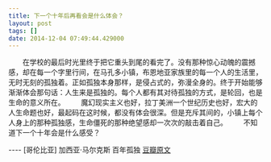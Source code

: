 ```yaml
---
title: 下一个十年后再看会是什么体会？
layout: post
tags: []
date: 2014-12-04 07:49:44.429000
---
```

　　在学校的最后时光里终于把它重头到尾的看完了。没有那种惊心动魄的震撼感，却在每一个字里行间，在马孔多小镇，布恩地亚家族里的每一个人的生活里，无时无刻的孤独着。正如孤独本身那样，是侵占式的，弥漫全身的。终于开始能够渐渐体会那句话：人生来是孤独的。每个人都有其对待孤独的方式，是轮回，也是生命的意义所在。 
　　魔幻现实主义也好，拉丁美洲一个世纪历史也好，宏大的人生命题也好，最起码在这时候，都没有体会很深。但是充斥其间的，小镇上每个人身上的那种孤独感，生命僵死的那种绝望感却一次次的敲击着自己。 
　　不知道下一个十年会是什么感受？

---- [哥伦比亚] 加西亚·马尔克斯  百年孤独
[豆瓣原文](http://book.douban.com/review/6624808/)
